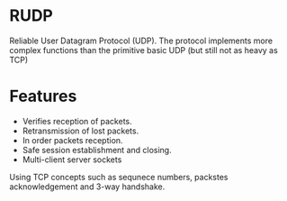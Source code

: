 # RUDP
Reliable User Datagram Protocol (UDP). The protocol implements more complex functions than the primitive basic UDP (but still not as heavy as TCP)

# Features
* Verifies reception of packets.
* Retransmission of lost packets.
* In order packets reception.
* Safe session establishment and closing.
* Multi-client server sockets

Using TCP concepts such as sequnece numbers, packstes acknowledgement and 3-way handshake.


